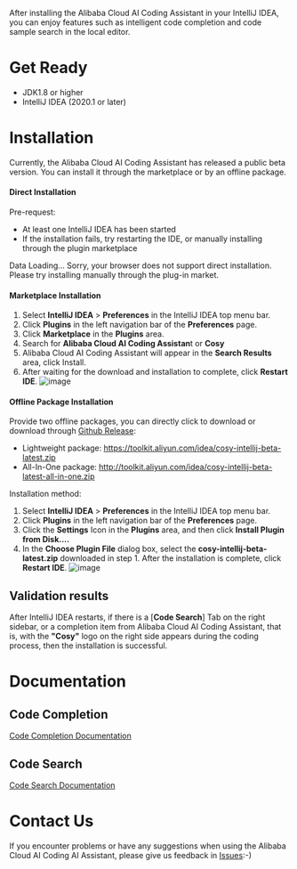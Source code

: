 After installing the Alibaba Cloud AI Coding Assistant in your IntelliJ IDEA, you can enjoy features such as intelligent code completion and code sample search in the local editor.

# Get Ready

- JDK1.8 or higher
- IntelliJ IDEA (2020.1 or later)

# Installation

Currently, the Alibaba Cloud AI Coding Assistant has released a public beta version. You can install it through the marketplace or by an offline package.

<!-- tabs:start -->

#### **Direct Installation**

Pre-request:
* At least one IntelliJ IDEA has been started
* If the installation fails, try restarting the IDE, or manually installing through the plugin marketplace

<span id='intellij-plugin-button'>Data Loading...</span>
<noscript>
Sorry, your browser does not support direct installation. Please try installing manually through the plug-in market.
</noscript>


#### **Marketplace Installation**

1. Select **IntelliJ IDEA** > **Preferences** in the IntelliJ IDEA top menu bar.
2. Click **Plugins** in the left navigation bar of the **Preferences** page.
3. Click **Marketplace** in the **Plugins** area.
4. Search for **Alibaba Cloud AI Coding Assistan**t or **Cosy**
5. Alibaba Cloud AI Coding Assistant will appear in the **Search Results** area, click Install.
6. After waiting for the download and installation to complete, click **Restart IDE**. 
![image](https://img.alicdn.com/imgextra/i4/O1CN01jERvSm1ejSAJWWgDC_!!6000000003907-0-tps-2654-1400.jpg)

#### **Offline Package Installation**

Provide two offline packages, you can directly click to download or download through [Github Release](https://github.com/alibaba-cloud-toolkit/cosy/releases):

* Lightweight package: https://toolkit.aliyun.com/idea/cosy-intellij-beta-latest.zip
* All-In-One package: http://toolkit.aliyun.com/idea/cosy-intellij-beta-latest-all-in-one.zip

Installation method:

1. Select **IntelliJ IDEA** > **Preferences** in the IntelliJ IDEA top menu bar.
2. Click **Plugins** in the left navigation bar of the **Preferences** page.
3. Click the **Settings** Icon in the **Plugins** area, and then click **Install Plugin from Disk....**
4. In the **Choose Plugin File** dialog box, select the **cosy-intellij-beta-latest.zip** downloaded in step 1. After the installation is complete, click **Restart IDE**. 
![image](https://img.alicdn.com/imgextra/i3/O1CN01hzRLdp1LACysYVSiN_!!6000000001258-2-tps-1958-616.png)

<!-- tabs:end -->

## Validation results

After IntelliJ IDEA restarts, if there is a [**Code Search**] Tab on the right sidebar, or a completion item from Alibaba Cloud AI Coding Assistant, that is, with the **"Cosy"** logo on the right side appears during the coding process, then the installation is successful.

# Documentation

## Code Completion

[Code Completion Documentation](en-us/guide/how-to-use-completion.md)

## Code Search

[Code Search Documentation](en-us/guide/how-to-use-codesearch.md)

# Contact Us

If you encounter problems or have any suggestions when using the Alibaba Cloud AI Coding AI Assistant, please give us feedback in [Issues]([https://github.com/alibaba-cloud-toolkit/cosy/issues](https://github.com/alibaba-cloud-toolkit/cosy/issues)):-)

<script>
function getQueryVariable(target_param){
    let urlHash = window.location.hash;
    let index = urlHash.indexOf("?");
    if (index < 0) {
        return "";
    }
    let query = urlHash.substring(index+1);
    let vars = query.split("&");
    for (let i = 0; i < vars.length; i++) {
        let pair = vars[i].split("=");
        if(pair[0] == target_param) {
            return pair[1];
        }
    }
    return "";
}
let dataMap = {
    "direct_install": "直接安装",
    "market_install": "插件市场安装",
    "offline_install": "离线包安装",
};
let tabValue = getQueryVariable("tab");
if (tabValue && dataMap.hasOwnProperty(tabValue)) {
    let tabs = document.querySelectorAll(".docsify-tabs__tab");
    for (let tab of tabs) {
        let tabName = tab.getAttribute("data-tab");
        if (tabName === dataMap[tabValue]) {
            tab.setAttribute("class", "docsify-tabs__tab docsify-tabs__tab--active");
        } else {
            tab.setAttribute("class", "docsify-tabs__tab");
        }
    }
}


</script>
